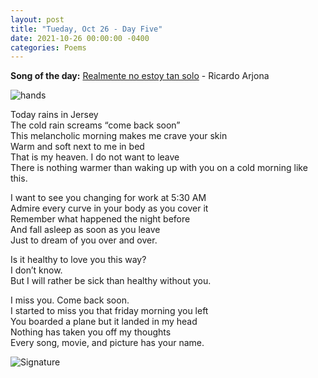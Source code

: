 ```yaml
---
layout: post
title: "Tueday, Oct 26 - Day Five"
date: 2021-10-26 00:00:00 -0400
categories: Poems
---
```

**Song of the day:** [Realmente no estoy tan solo](https://www.youtube.com/watch?v=AJeAYCYywjI) - Ricardo Arjona <br>

![hands](https://i.pinimg.com/originals/9a/d2/13/9ad213d65d185ad28f23eb1d962fd702.gif)<br>

Today rains in Jersey <br>
The cold rain screams “come back soon” <br>
This melancholic morning makes me crave your skin <br>
Warm and soft next to me in bed <br>
That is my heaven. I do not want to leave <br>
There is nothing warmer than waking up with you on a cold morning like this. <br>

I want to see you changing for work at 5:30 AM <br>
Admire every curve in your body as you cover it <br>
Remember what happened the night before <br>
And fall asleep as soon as you leave <br>
Just to dream of you over and over. <br>

Is it healthy to love you this way? <br>
I don’t know. <br>
But I will rather be sick than healthy without you. <br>

I miss you. Come back soon. <br>
I started to miss you that friday morning you left <br>
You boarded a plane but it landed in my head <br>
Nothing has taken you off my thoughts <br>
Every song, movie, and picture has your name. <br>

![Signature](https://robertalberto.com/ttdlmr.png)
